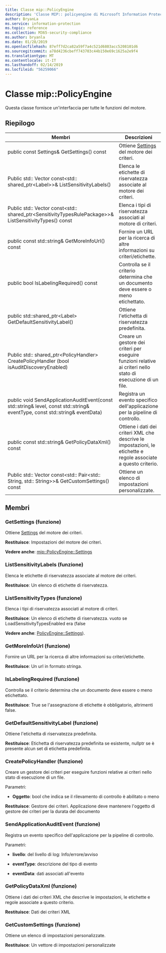 ```yaml
---
title: Classe mip::PolicyEngine
description: 'Classe MIP:: policyengine di Microsoft Information Protection (MIP) SDK vengono documentate.'
author: BryanLa
ms.service: information-protection
ms.topic: reference
ms.collection: M365-security-compliance
ms.author: bryanla
ms.date: 01/28/2019
ms.openlocfilehash: 87eff7d2ca82a59f7a4c521d6803acc5208101d6
ms.sourcegitcommit: a78d4236cbeff743703c44b150e69c1625a2e9f4
ms.translationtype: MT
ms.contentlocale: it-IT
ms.lasthandoff: 02/14/2019
ms.locfileid: "56259066"
---
```

# <a name="class-mippolicyengine"></a>Classe mip::PolicyEngine 
Questa classe fornisce un'interfaccia per tutte le funzioni del motore.
  
## <a name="summary"></a>Riepilogo
 Membri                        | Descrizioni                                
--------------------------------|---------------------------------------------
public const Settings& GetSettings() const  |  Ottiene [Settings](class_mip_policyengine_settings.md) del motore dei criteri.
Public std:: Vector const\<std:: shared_ptr\<Label\>\>& ListSensitivityLabels()  |  Elenca le etichette di riservatezza associate al motore dei criteri.
Public std:: Vector const\<std:: shared_ptr\<SensitivityTypesRulePackage\>\>& ListSensitivityTypes() const  |  Elenca i tipi di riservatezza associati al motore di criteri.
public const std::string& GetMoreInfoUrl() const  |  Fornire un URL per la ricerca di altre informazioni su criteri/etichette.
public bool IsLabelingRequired() const  |  Controlla se il criterio determina che un documento deve essere o meno etichettato.
public std::shared_ptr\<Label\> GetDefaultSensitivityLabel()  |  Ottiene l'etichetta di riservatezza predefinita.
Public std:: shared_ptr\<PolicyHandler\> CreatePolicyHandler (bool isAuditDiscoveryEnabled)  |  Creare un gestore dei criteri per eseguire funzioni relative ai criteri nello stato di esecuzione di un file.
public void SendApplicationAuditEvent(const std::string& level, const std::string& eventType, const std::string& eventData)  |  Registra un evento specifico dell'applicazione per la pipeline di controllo.
public const std::string& GetPolicyDataXml() const  |  Ottiene i dati dei criteri XML che descrive le impostazioni, le etichette e regole associate a questo criterio.
Public std:: Vector const\<std:: Pair\<std:: String, std:: String\>\>& GetCustomSettings() const  |  Ottiene un elenco di impostazioni personalizzate.
  
## <a name="members"></a>Membri
  
### <a name="getsettings-function"></a>GetSettings (funzione)
Ottiene [Settings](class_mip_policyengine_settings.md) del motore dei criteri.

  
**Restituisce**: Impostazioni del motore dei criteri. 
  
**Vedere anche**: [mip::PolicyEngine::Settings](class_mip_policyengine_settings.md)
  
### <a name="listsensitivitylabels-function"></a>ListSensitivityLabels (funzione)
Elenca le etichette di riservatezza associate al motore dei criteri.

  
**Restituisce**: Un elenco di etichette di riservatezza.
  
### <a name="listsensitivitytypes-function"></a>ListSensitivityTypes (funzione)
Elenca i tipi di riservatezza associati al motore di criteri.

  
**Restituisce**: Un elenco di etichette di riservatezza. vuoto se LoadSensitivityTypesEnabled era (false
  
**Vedere anche**: [PolicyEngine::Settings](class_mip_policyengine_settings.md)).
  
### <a name="getmoreinfourl-function"></a>GetMoreInfoUrl (funzione)
Fornire un URL per la ricerca di altre informazioni su criteri/etichette.

  
**Restituisce**: Un url in formato stringa.
  
### <a name="islabelingrequired-function"></a>IsLabelingRequired (funzione)
Controlla se il criterio determina che un documento deve essere o meno etichettato.

  
**Restituisce**: True se l'assegnazione di etichette è obbligatorio, altrimenti false.
  
### <a name="getdefaultsensitivitylabel-function"></a>GetDefaultSensitivityLabel (funzione)
Ottiene l'etichetta di riservatezza predefinita.

  
**Restituisce**: Etichetta di riservatezza predefinita se esistente, nullptr se è presente alcun set di etichetta predefinita.
  
### <a name="createpolicyhandler-function"></a>CreatePolicyHandler (funzione)
Creare un gestore dei criteri per eseguire funzioni relative ai criteri nello stato di esecuzione di un file.

Parametri:  
* **Oggetto**: bool che indica se il rilevamento di controllo è abilitato o meno



  
**Restituisce**: Gestore dei criteri.
Applicazione deve mantenere l'oggetto di gestore dei criteri per la durata del documento
  
### <a name="sendapplicationauditevent-function"></a>SendApplicationAuditEvent (funzione)
Registra un evento specifico dell'applicazione per la pipeline di controllo.

Parametri:  
* **livello**: del livello di log: Info/errore/avviso 


* **eventType**: descrizione del tipo di evento 


* **eventData**: dati associati all'evento


  
### <a name="getpolicydataxml-function"></a>GetPolicyDataXml (funzione)
Ottiene i dati dei criteri XML che descrive le impostazioni, le etichette e regole associate a questo criterio.

  
**Restituisce**: Dati dei criteri XML
  
### <a name="getcustomsettings-function"></a>GetCustomSettings (funzione)
Ottiene un elenco di impostazioni personalizzate.

  
**Restituisce**: Un vettore di impostazioni personalizzate
